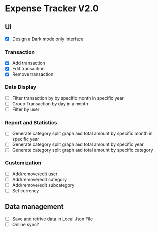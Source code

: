 # Expense Tracker V2.0

## UI
- [x] Design a Dark mode only interface

### Transaction
- [x] Add transaction  
- [x] Edit transaction
- [x] Remove transaction 

### Data Display
- [ ] Filter transaction by by specific month in specific year
- [ ] Group Transaction by day in a month
- [ ] Filter by user

### Report and Statistics
- [ ] Generate category split graph and total amount by specific month in specific year
- [ ] Generate category split graph and total amount by specific year
- [ ] Generate category split graph and total amount by specific category

### Customization
- [ ] Add/remove/edit user
- [ ] Add/remove/edit category
- [ ] Add/remove/edit subcategory
- [ ] Set currency

## Data management
- [ ] Save and retrive data in Local Json File 
- [ ] Online sync? 